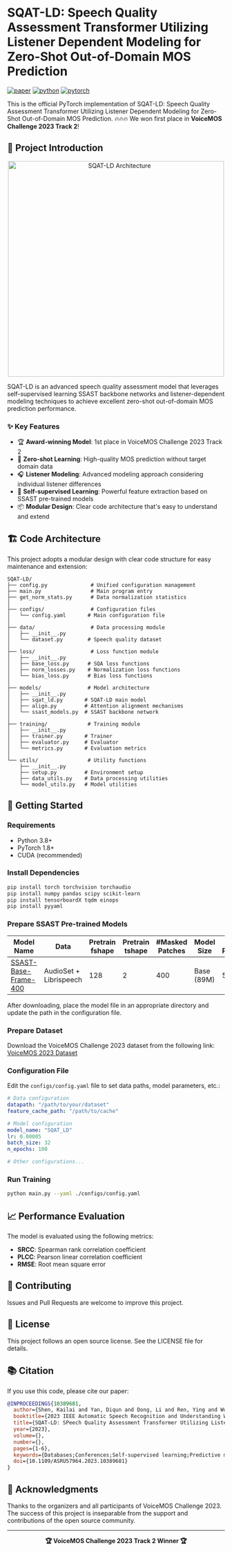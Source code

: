# SQAT-LD: Speech Quality Assessment Transformer Utilizing Listener Dependent Modeling for Zero-Shot Out-of-Domain MOS Prediction

[![paper](https://img.shields.io/badge/IEEE-Paper-green.svg)](https://ieeexplore.ieee.org/document/10389681)
[![python](https://img.shields.io/badge/Python-3.8+-blue.svg)](https://www.python.org/)
[![pytorch](https://img.shields.io/badge/PyTorch-1.8+-orange.svg)](https://pytorch.org/)

This is the official PyTorch implementation of SQAT-LD: Speech Quality Assessment Transformer Utilizing Listener Dependent Modeling for Zero-Shot Out-of-Domain MOS Prediction. :fire::fire::fire: We won first place in **VoiceMOS Challenge 2023 Track 2**!

## 🎯 Project Introduction

<p align="center"><img src="./poster/poster-asru.png" alt="SQAT-LD Architecture" width="500"/></p>

SQAT-LD is an advanced speech quality assessment model that leverages self-supervised learning SSAST backbone networks and listener-dependent modeling techniques to achieve excellent zero-shot out-of-domain MOS prediction performance.

### ✨ Key Features

- 🏆 **Award-winning Model**: 1st place in VoiceMOS Challenge 2023 Track 2
- 🔄 **Zero-shot Learning**: High-quality MOS prediction without target domain data
- 🎧 **Listener Modeling**: Advanced modeling approach considering individual listener differences
- 🧠 **Self-supervised Learning**: Powerful feature extraction based on SSAST pre-trained models
- 📦 **Modular Design**: Clear code architecture that's easy to understand and extend

## 🏗️ Code Architecture

This project adopts a modular design with clear code structure for easy maintenance and extension:

```
SQAT-LD/
├── config.py              # Unified configuration management
├── main.py                # Main program entry
├── get_norm_stats.py      # Data normalization statistics
│
├── configs/               # Configuration files
│   └── config.yaml       # Main configuration file
│
├── data/                  # Data processing module
│   ├── __init__.py
│   └── dataset.py        # Speech quality dataset
│
├── loss/                  # Loss function module
│   ├── __init__.py
│   ├── base_loss.py      # SQA loss functions
│   ├── norm_losses.py    # Normalization loss functions
│   └── bias_loss.py      # Bias loss functions
│
├── models/               # Model architecture
│   ├── __init__.py
│   ├── sqat_ld.py       # SQAT-LD main model
│   ├── align.py         # Attention alignment mechanisms
│   └── ssast_models.py  # SSAST backbone network
│
├── training/             # Training module
│   ├── __init__.py
│   ├── trainer.py       # Trainer
│   ├── evaluator.py     # Evaluator
│   └── metrics.py       # Evaluation metrics
│
└── utils/                # Utility functions
    ├── __init__.py
    ├── setup.py         # Environment setup
    ├── data_utils.py    # Data processing utilities
    └── model_utils.py   # Model utilities
```

## 🚀 Getting Started

### Requirements

- Python 3.8+
- PyTorch 1.8+
- CUDA (recommended)

### Install Dependencies

```bash
pip install torch torchvision torchaudio
pip install numpy pandas scipy scikit-learn
pip install tensorboardX tqdm einops
pip install pyyaml
```

### Prepare SSAST Pre-trained Models

| Model Name | Data | Pretrain fshape | Pretrain tshape | #Masked Patches | Model Size | Audio Performance | Speech Performance |
|-----------|------|-----------------|-----------------|----------------|------------|-------------------|-------------------|
| [SSAST-Base-Frame-400](https://www.dropbox.com/s/nx6nl4d4bl71sm8/SSAST-Base-Frame-400.pth?dl=1) | AudioSet + Librispeech | 128 | 2 | 400 | Base (89M) | 57.6 | 84.0 |

After downloading, place the model file in an appropriate directory and update the path in the configuration file.

### Prepare Dataset

Download the VoiceMOS Challenge 2023 dataset from the following link:
<a href="https://zenodo.org/record/6572573#.ZCorDy8Rr0o" target="_blank">VoiceMOS 2023 Dataset</a>

### Configuration File

Edit the `configs/config.yaml` file to set data paths, model parameters, etc.:

```yaml
# Data configuration
datapath: "/path/to/your/dataset"
feature_cache_path: "/path/to/cache"

# Model configuration
model_name: "SQAT_LD"
lr: 0.00005
batch_size: 32
n_epochs: 100

# Other configurations...
```

### Run Training

```bash
python main.py --yaml ./configs/config.yaml
```

## 📈 Performance Evaluation

The model is evaluated using the following metrics:

- **SRCC**: Spearman rank correlation coefficient
- **PLCC**: Pearson linear correlation coefficient  
- **RMSE**: Root mean square error

## 🤝 Contributing

Issues and Pull Requests are welcome to improve this project.

## 📄 License

This project follows an open source license. See the LICENSE file for details.

## 📚 Citation

If you use this code, please cite our paper:

```bibtex
@INPROCEEDINGS{10389681,
  author={Shen, Kailai and Yan, Diqun and Dong, Li and Ren, Ying and Wu, Xiaoxun and Hu, Jing},
  booktitle={2023 IEEE Automatic Speech Recognition and Understanding Workshop (ASRU)}, 
  title={SQAT-LD: SPeech Quality Assessment Transformer Utilizing Listener Dependent Modeling for Zero-Shot Out-of-Domain MOS Prediction}, 
  year={2023},
  volume={},
  number={},
  pages={1-6},
  keywords={Databases;Conferences;Self-supervised learning;Predictive models;Transformers;Quality assessment;Automatic speech recognition;VoiceMOS Challenge;synthetic speech evaluation;MOS prediction;self-supervised learning;zero-shot},
  doi={10.1109/ASRU57964.2023.10389681}
}
```

## 🙏 Acknowledgments

Thanks to the organizers and all participants of VoiceMOS Challenge 2023. The success of this project is inseparable from the support and contributions of the open source community.

---

<p align="center">
  <strong>🏆 VoiceMOS Challenge 2023 Track 2 Winner 🏆</strong>
</p>
